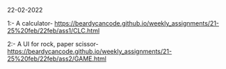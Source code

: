 22-02-2022 



1:- A calculator- https://beardycancode.github.io/weekly_assignments/21-25%20feb/22feb/ass1/CLC.html



2:-  A UI for rock, paper scissor- https://beardycancode.github.io/weekly_assignments/21-25%20feb/22feb/ass2/GAME.html
